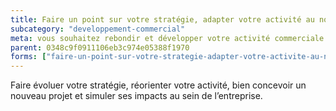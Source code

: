 ```yaml
---
title: Faire un point sur votre stratégie, adapter votre activité au nouveau contexte
subcategory: "developpement-commercial"
meta: vous souhaitez rebondir et développer votre activité commerciale ?
parent: 0348c9f0911106eb3c974e05388f1970
forms: ["faire-un-point-sur-votre-strategie-adapter-votre-activite-au-nouveau-contexte/"]
---
```


Faire évoluer votre stratégie, réorienter votre activité, bien concevoir un nouveau projet et simuler ses impacts au sein de l’entreprise.
